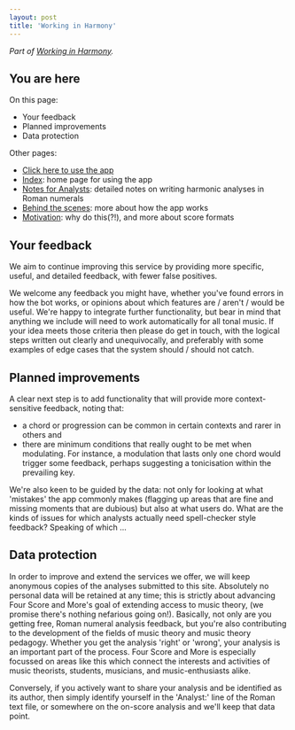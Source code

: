 ```yaml
---
layout: post
title: 'Working in Harmony'
---
```


_Part of [Working in Harmony](/working-in-harmony)._

## You are here

On this page:
- Your feedback
- Planned improvements
- Data protection

Other pages:
- [Click here to use the app](/apps/working-in-harmony/)
- [Index](./index.md): home page for using the app
- [Notes for Analysts](./analysis.md): detailed notes on writing harmonic analyses in Roman numerals
- [Behind the scenes](./behind-the-scenes.md): more about how the app works
- [Motivation](./motivation.md): why do this(?!), and more about score formats

## Your feedback

We aim to continue improving this service by providing more specific, useful, and detailed feedback, with fewer false positives.

We welcome any feedback you might have, whether you've found errors in how the bot works, or opinions about which features are / aren't / would be useful.
We're happy to integrate further functionality, but bear in mind that anything we include will need to work automatically for all tonal music.
If your idea meets those criteria then please do get in touch, with the logical steps written out clearly and unequivocally, and preferably with some examples of edge cases that the system should / should not catch.

## Planned improvements

A clear next step is to add functionality that will provide more context-sensitive feedback, noting that:
- a chord or progression can be common in certain contexts and rarer in others and
- there are minimum conditions that really ought to be met when modulating.
For instance, a modulation that lasts only one chord would trigger some feedback, perhaps suggesting a tonicisation within the prevailing key.

We're also keen to be guided by the data: not only for looking at what 'mistakes' the app commonly makes (flagging up areas that are fine and missing moments that are dubious) but also at what users do. What are the kinds of issues for which analysts actually need spell-checker style feedback? Speaking of which ...

## Data protection

In order to improve and extend the services we offer, we will keep anonymous copies of the analyses submitted to this site.
Absolutely no personal data will be retained at any time; this is strictly about advancing Four Score and More's goal of extending access to music theory, (we promise there's nothing nefarious going on!).
Basically, not only are you getting free, Roman numeral analysis feedback, but you're also contributing to the development of the fields of music theory and music theory pedagogy.
Whether you get the analysis 'right' or 'wrong', your analysis is an important part of the process.
Four Score and More is especially focussed on areas like this which connect the interests and activities of music theorists, students, musicians, and music-enthusiasts alike.

Conversely, if you actively want to share your analysis and be identified as its author, then simply identify yourself in the 'Analyst:' line of the Roman text file, or somewhere on the on-score analysis and we'll keep that data point.
